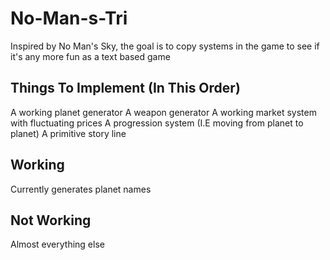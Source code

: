 # No-Man-s-Tri
Inspired by No Man's Sky, the goal is to copy systems in the game to see if it's any more fun as a text based game

## Things To Implement (In This Order)
A working planet generator
A weapon generator
A working market system with fluctuating prices
A progression system (I.E moving from planet to planet)
A primitive story line

## Working
Currently generates planet names
## Not Working
Almost everything else
